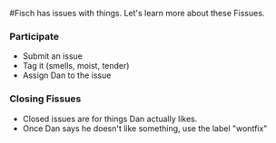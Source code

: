 #Fisch has issues with things. Let's learn more about these Fissues.

### Participate
- Submit an issue
- Tag it (smells, moist, tender)
- Assign Dan to the issue

### Closing Fissues
- Closed issues are for things Dan actually likes.
- Once Dan says he doesn't like something, use the label "wontfix"
